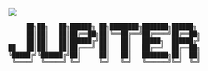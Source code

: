 [![](https://img.shields.io/badge/Mozilla%20Public%20License-2.0-rgb(27%2C181%2C214))](https://www.mozilla.org/en-US/MPL/2.0/)
```
     ██╗██╗   ██╗██████╗ ██╗████████╗███████╗██████╗ 
     ██║██║   ██║██╔══██╗██║╚══██╔══╝██╔════╝██╔══██╗
     ██║██║   ██║██████╔╝██║   ██║   █████╗  ██████╔╝
██   ██║██║   ██║██╔═══╝ ██║   ██║   ██╔══╝  ██╔══██╗
╚█████╔╝╚██████╔╝██║     ██║   ██║   ███████╗██║  ██║
 ╚════╝  ╚═════╝ ╚═╝     ╚═╝   ╚═╝   ╚══════╝╚═╝  ╚═╝
                                                     
```
